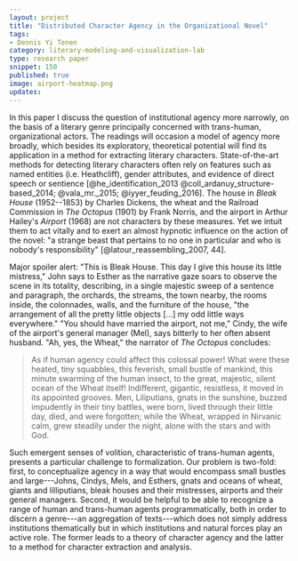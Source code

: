 ```yaml
---
layout: project
title: "Distributed Character Agency in the Organizational Novel"
tags:
- Dennis Yi Tenen
category: literary-modeling-and-visualization-lab
type: research paper
snippet: 150
published: true
image: airport-heatmap.png
updates:
---
```


In this paper I discuss the question of institutional agency more narrowly, on
the basis of a literary genre principally concerned with trans-human,
organizational actors. The readings will occasion a model of agency more
broadly, which besides its exploratory, theoretical potential will find its
application in a method for extracting literary characters. State-of-the-art
methods for detecting literary characters often rely on features such as named
entities (i.e. Heathcliff), gender attributes, and evidence of direct speech
or sentience [@he_identification_2013 @coll_ardanuy_structure-based_2014;
@vala_mr._2015; @iyyer_feuding_2016]. The house in *Bleak House* (1952--1853)
by Charles Dickens, the wheat and the Railroad Commission in *The Octopus*
(1901) by Frank Norris, and the airport in Arthur Hailey's *Airport* (1968)
are not characters by these measures. Yet we intuit them to act vitally
and to exert an almost hypnotic influence on the action of the novel: "a
strange beast that pertains to no one in particular and who is nobody's
responsibility" [@latour_reassembling_2007, 44].

Major spoiler alert: "This is Bleak House. This day I give this house its
little mistress," John says to Esther as the narrative gaze soars to observe
the scene in its totality, describing, in a single majestic sweep of a
sentence and paragraph, the orchards, the streams, the town nearby, the rooms
inside, the colonnades, walls, and the furniture of the house, "the
arrangement of all the pretty little objects [...] my odd little ways
everywhere." "You should have married the airport, not me," Cindy, the wife of
the airport's general manager (Mel), says bitterly to her often absent
husband. "Ah, yes, the Wheat," the narrator of *The Octopus* concludes:

> As if human agency could affect this colossal power! What were these heated,
> tiny squabbles, this feverish, small bustle of mankind, this minute swarming
> of the human insect, to the great, majestic, silent ocean of the Wheat
> itself!  Indifferent, gigantic, resistless, it moved in its appointed
> grooves. Men, Liliputians, gnats in the sunshine, buzzed impudently in their
> tiny battles, were born, lived through their little day, died, and were
> forgotten; while the Wheat, wrapped in Nirvanic calm, grew steadily under
> the night, alone with the stars and with God.

Such emergent senses of volition, characteristic of trans-human agents,
presents a particular challenge to formalization. Our problem is two-fold:
first, to conceptualize agency in a way that would encompass small bustles and
large---Johns, Cindys, Mels, and Esthers, gnats and oceans of wheat, giants
and lilliputians, bleak houses and their mistresses, airports and their
general managers. Second, it would be helpful to be able to recognize a range
of human and trans-human agents programmatically, both in order to discern a
genre---an aggregation of texts---which does not simply address institutions
thematically but in which institutions and natural forces play an active role.
The former leads to a theory of character agency and the latter to a method
for character extraction and analysis.

